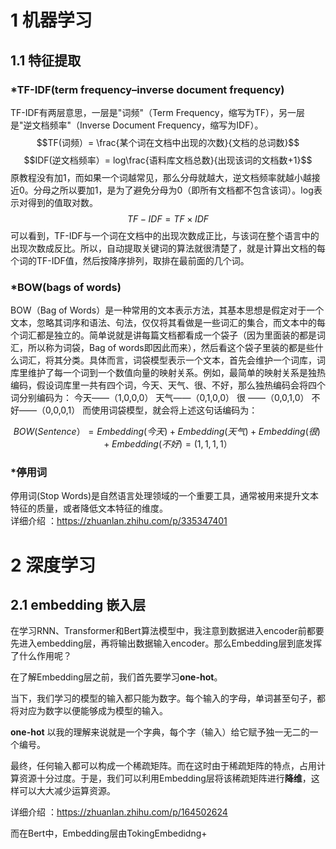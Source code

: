 # 1 机器学习
## 1.1 特征提取
### *TF-IDF(term frequency–inverse document frequency)
 TF-IDF有两层意思，一层是"词频"（Term Frequency，缩写为TF），另一层是"逆文档频率"（Inverse Document Frequency，缩写为IDF）。
 $$TF(词频）= \frac{某个词在文档中出现的次数}{文档的总词数}$$
 $$IDF(逆文档频率）= log\frac{语料库文档总数}{出现该词的文档数+1}$$ 原教程没有加1，而如果一个词越常见，那么分母就越大，逆文档频率就越小越接近0。分母之所以要加1，是为了避免分母为0（即所有文档都不包含该词）。log表示对得到的值取对数。
 $$TF-IDF= TF×IDF$$可以看到，TF-IDF与一个词在文档中的出现次数成正比，与该词在整个语言中的出现次数成反比。所以，自动提取关键词的算法就很清楚了，就是计算出文档的每个词的TF-IDF值，然后按降序排列，取排在最前面的几个词。
### *BOW(bags of words)
BOW（Bag of Words）是一种常用的文本表示方法，其基本思想是假定对于一个文本，忽略其词序和语法、句法，仅仅将其看做是一些词汇的集合，而文本中的每个词汇都是独立的。简单说就是讲每篇文档都看成一个袋子（因为里面装的都是词汇，所以称为词袋，Bag of words即因此而来），然后看这个袋子里装的都是些什么词汇，将其分类。具体而言，词袋模型表示一个文本，首先会维护一个词库，词库里维护了每一个词到一个数值向量的映射关系。例如，最简单的映射关系是独热编码，假设词库里一共有四个词，今天、天气、很、不好，那么独热编码会将四个词分别编码为：
今天——（1,0,0,0）
天气——（0,1,0,0）
很   ——（0,0,1,0）
不好——（0,0,0,1）
而使用词袋模型，就会将上述这句话编码为：
  
  $$BOW(Sentence）= 
Embedding(今天) + Embedding(天气) + Embedding(很) + Embedding(不好) 
= (1,1,1,1）$$

### *停用词
停用词(Stop Words)是自然语言处理领域的一个重要工具，通常被用来提升文本特征的质量，或者降低文本特征的维度。<br>
详细介绍 ：https://zhuanlan.zhihu.com/p/335347401

# 2 深度学习
## 2.1 embedding 嵌入层
在学习RNN、Transformer和Bert算法模型中，我注意到数据进入encoder前都要先进入embedding层，再将输出数据输入encoder。那么Embedding层到底发挥了什么作用呢？<br>

在了解Embedding层之前，我们首先要学习**one-hot**。

当下，我们学习的模型的输入都只能为数字。每个输入的字母，单词甚至句子，都将对应为数字以便能够成为模型的输入。

**one-hot** 以我的理解来说就是一个字典，每个字（输入）给它赋予独一无二的一个编号。

最终，任何输入都可以构成一个稀疏矩阵。而在这时由于稀疏矩阵的特点，占用计算资源十分过度。于是，我们可以利用Embedding层将该稀疏矩阵进行**降维**，这样可以大大减少运算资源。

详细介绍 ：https://zhuanlan.zhihu.com/p/164502624

而在Bert中，Embedding层由TokingEmbedidng+


